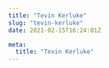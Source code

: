 ```yaml
---
title: "Tevin Kerluke"
slug: "tevin-kerluke"
date: 2021-02-15T16:24:01Z

meta:
  title: "Tevin Kerluke"
---
```


